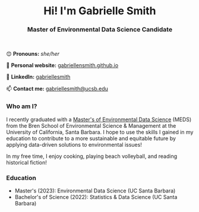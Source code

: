 <h1 align="center">Hi! I'm Gabrielle Smith</h1>

<h3 align="center"> Master of Environmental Data Science Candidate</h3>

<br>

😊 **Pronouns:** *she/her* 

📝 **Personal website:** [gabriellensmith.github.io](https://gabriellensmith.github.io/)

🔗 **LinkedIn:** [gabriellesmith](https://www.linkedin.com/in/gabrielle-smith-38a6a31a3/) 

📫 **Contact me:** [gabriellesmith@ucsb.edu](mailto:gabriellesmith@ucsb.edu)

### Who am I? 

I recently graduated with a [Master's of Environmental Data Science](https://bren.ucsb.edu/masters-programs/master-environmental-data-science/academics-meds) (MEDS) from the Bren School of Environmental Science & Management at the University of California, Santa Barbara. I hope to use the skills I gained in my education to contribute to a more sustainable and equitable future by applying data-driven solutions to environmental issues! 

In my free time, I enjoy cooking, playing beach volleyball, and reading historical fiction! 

### Education

- Master's (2023): Environmental Data Science (UC Santa Barbara)
- Bachelor's of Science (2022): Statistics & Data Science (UC Santa Barbara)

